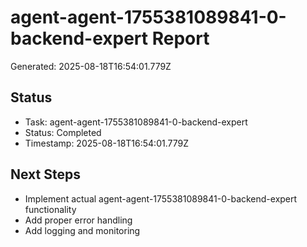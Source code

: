 # agent-agent-1755381089841-0-backend-expert Report

Generated: 2025-08-18T16:54:01.779Z

## Status
- Task: agent-agent-1755381089841-0-backend-expert
- Status: Completed
- Timestamp: 2025-08-18T16:54:01.779Z

## Next Steps
- Implement actual agent-agent-1755381089841-0-backend-expert functionality
- Add proper error handling
- Add logging and monitoring
